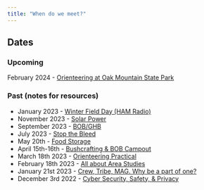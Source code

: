 ```yaml
---
title: "When do we meet?"
---
```


## Dates

### Upcoming
February 2024 - [Orienteering at Oak Mountain State Park](meetups/orienteering_oak_feb24.md)

### Past (notes for resources)
- January 2023 - [Winter Field Day (HAM Radio)](meetups/wfd_2024.md)
- November 2023 - [Solar Power](meetups/solar_power.md)
- September 2023 - [BOB/GHB](meetups/bob_2023.md)
- July 2023 - [Stop the Bleed](meetups/first_aid_bleed.md)
- May 20th - [Food Storage](meetups/food_storage.md)
- April 15th-16th - [Bushcrafting & BOB Campout](meetups/bob_camp-2023)
- March 18th 2023 - [Orienteering Practical](meetups/orienteering_vulcan)
- February 18th 2023 - [All about Area Studies](meetups/area_study.md)
- January 21st 2023 - [Crew, Tribe, MAG. Why be a part of one?](meetups/why_groups.md)
- December 3rd 2022 - [Cyber Security, Safety, & Privacy](meetups/cyber_security.md)